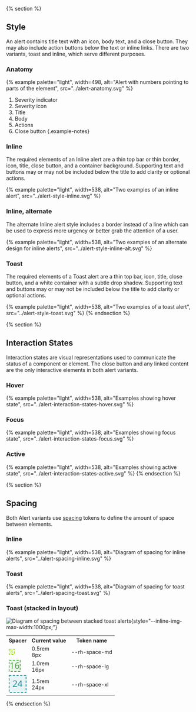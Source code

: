 {% section %}
## Style

An alert contains title text with an icon, body text, and a close button. They may also include action buttons below the text or inline links. There are two variants, toast and inline, which serve different purposes.

### Anatomy

{% example palette="light",
           width=498,
           alt="Alert with numbers pointing to parts of the element",
           src="../alert-anatomy.svg" %}

1. Severity indicator
2. Severity icon
3. Title
4. Body
5. Actions
6. Close button
{.example-notes}

### Inline

The required elements of an Inline alert are a thin top bar or thin border, icon, title, close button, and a container background. Supporting text and buttons may or may not be included below the title to add clarity or optional actions.

{% example palette="light",
           width=538,
           alt="Two examples of an inline alert",
           src="../alert-style-inline.svg" %}

### Inline, alternate

The alternate Inline alert style includes a border instead of a line which can be used to express more urgency or better grab the attention of a user.

{% example palette="light",
           width=538,
           alt="Two examples of an alternate design for inline alerts",
           src="../alert-style-inline-alt.svg" %}

### Toast

The required elements of a Toast alert are a thin top bar, icon, title, close button, and a white container with a subtle drop shadow. Supporting text and buttons may or may not be included below the title to add clarity or optional actions.

{% example palette="light",
           width=538,
           alt="Two examples of a toast alert",
           src="../alert-style-toast.svg" %}
{% endsection %}

{% section %}
## Interaction States

Interaction states are visual representations used to communicate the status of a component or element. The close button and any linked content are the only interactive elements in both alert variants.

### Hover

{% example palette="light",
           width=538,
           alt="Examples showing hover state",
           src="../alert-interaction-states-hover.svg" %}

### Focus

{% example palette="light",
           width=538,
           alt="Examples showing focus state",
           src="../alert-interaction-states-focus.svg" %}

### Active

{% example palette="light",
           width=538,
           alt="Examples showing active state",
           src="../alert-interaction-states-active.svg" %}
{% endsection %}

{% section %}
## Spacing

Both Alert variants use [spacing](/foundations/spacing/) tokens to define the amount of space between elements.

### Inline

{% example palette="light",
           width=538,
           alt="Diagram of spacing for inline alerts",
           src="../alert-spacing-inline.svg" %}

### Toast

{% example palette="light",
           width=538,
           alt="Diagram of spacing for toast alerts",
           src="../alert-spacing-toast.svg" %}

### Toast (stacked in layout)
![Diagram of spacing between stacked toast alerts](../alert-spacing-toast-layout.svg){style="--inline-img-max-width:1000px;"}

<table style="width:100%">
    <tr>
        <th>Spacer</th>
        <th>Current value</th>
        <th>Token name</th>
    </tr>
    <tr>
        <td><img src="/assets/spacing/8px-with-number.svg" alt="8 pixel spacer"></td>
        <td>0.5rem<br>8px</td>
        <td>--rh-space-md</td>
    </tr>
    <tr>
        <td><img src="/assets/spacing/16px-with-number.svg" alt="16 pixel spacer"></td>
        <td>1.0rem<br>16px</td>
        <td>--rh-space-lg</td>
    </tr>
    <tr>
        <td><img src="/assets/spacing/24px-with-number.svg" alt="24 pixel spacer"></td>
        <td>1.5rem<br>24px</td>
        <td>--rh-space-xl</td>
    </tr>
</table>
{% endsection %}
